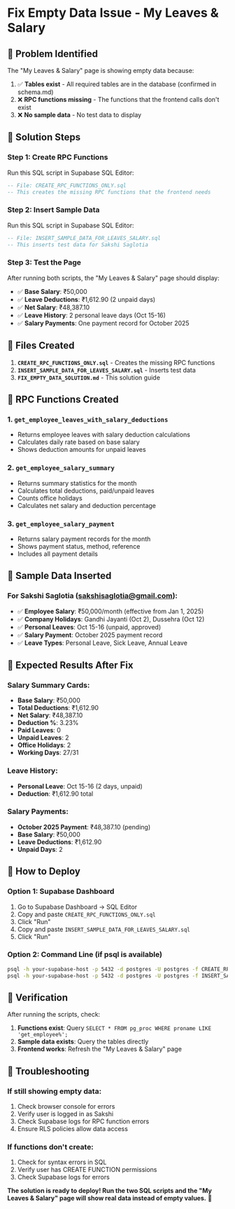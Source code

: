 # Fix Empty Data Issue - My Leaves & Salary

## 🎯 **Problem Identified**

The "My Leaves & Salary" page is showing empty data because:
1. ✅ **Tables exist** - All required tables are in the database (confirmed in schema.md)
2. ❌ **RPC functions missing** - The functions that the frontend calls don't exist
3. ❌ **No sample data** - No test data to display

## 🎯 **Solution Steps**

### **Step 1: Create RPC Functions**
Run this SQL script in Supabase SQL Editor:
```sql
-- File: CREATE_RPC_FUNCTIONS_ONLY.sql
-- This creates the missing RPC functions that the frontend needs
```

### **Step 2: Insert Sample Data**
Run this SQL script in Supabase SQL Editor:
```sql
-- File: INSERT_SAMPLE_DATA_FOR_LEAVES_SALARY.sql
-- This inserts test data for Sakshi Saglotia
```

### **Step 3: Test the Page**
After running both scripts, the "My Leaves & Salary" page should display:
- ✅ **Base Salary**: ₹50,000
- ✅ **Leave Deductions**: ₹1,612.90 (2 unpaid days)
- ✅ **Net Salary**: ₹48,387.10
- ✅ **Leave History**: 2 personal leave days (Oct 15-16)
- ✅ **Salary Payments**: One payment record for October 2025

## 🎯 **Files Created**

1. **`CREATE_RPC_FUNCTIONS_ONLY.sql`** - Creates the missing RPC functions
2. **`INSERT_SAMPLE_DATA_FOR_LEAVES_SALARY.sql`** - Inserts test data
3. **`FIX_EMPTY_DATA_SOLUTION.md`** - This solution guide

## 🎯 **RPC Functions Created**

### **1. `get_employee_leaves_with_salary_deductions`**
- Returns employee leaves with salary deduction calculations
- Calculates daily rate based on base salary
- Shows deduction amounts for unpaid leaves

### **2. `get_employee_salary_summary`**
- Returns summary statistics for the month
- Calculates total deductions, paid/unpaid leaves
- Counts office holidays
- Calculates net salary and deduction percentage

### **3. `get_employee_salary_payment`**
- Returns salary payment records for the month
- Shows payment status, method, reference
- Includes all payment details

## 🎯 **Sample Data Inserted**

### **For Sakshi Saglotia (sakshisaglotia@gmail.com):**
- ✅ **Employee Salary**: ₹50,000/month (effective from Jan 1, 2025)
- ✅ **Company Holidays**: Gandhi Jayanti (Oct 2), Dussehra (Oct 12)
- ✅ **Personal Leaves**: Oct 15-16 (unpaid, approved)
- ✅ **Salary Payment**: October 2025 payment record
- ✅ **Leave Types**: Personal Leave, Sick Leave, Annual Leave

## 🎯 **Expected Results After Fix**

### **Salary Summary Cards:**
- **Base Salary**: ₹50,000
- **Total Deductions**: ₹1,612.90
- **Net Salary**: ₹48,387.10
- **Deduction %**: 3.23%
- **Paid Leaves**: 0
- **Unpaid Leaves**: 2
- **Office Holidays**: 2
- **Working Days**: 27/31

### **Leave History:**
- **Personal Leave**: Oct 15-16 (2 days, unpaid)
- **Deduction**: ₹1,612.90 total

### **Salary Payments:**
- **October 2025 Payment**: ₹48,387.10 (pending)
- **Base Salary**: ₹50,000
- **Leave Deductions**: ₹1,612.90
- **Unpaid Days**: 2

## 🎯 **How to Deploy**

### **Option 1: Supabase Dashboard**
1. Go to Supabase Dashboard → SQL Editor
2. Copy and paste `CREATE_RPC_FUNCTIONS_ONLY.sql`
3. Click "Run"
4. Copy and paste `INSERT_SAMPLE_DATA_FOR_LEAVES_SALARY.sql`
5. Click "Run"

### **Option 2: Command Line (if psql is available)**
```bash
psql -h your-supabase-host -p 5432 -d postgres -U postgres -f CREATE_RPC_FUNCTIONS_ONLY.sql
psql -h your-supabase-host -p 5432 -d postgres -U postgres -f INSERT_SAMPLE_DATA_FOR_LEAVES_SALARY.sql
```

## 🎯 **Verification**

After running the scripts, check:
1. **Functions exist**: Query `SELECT * FROM pg_proc WHERE proname LIKE 'get_employee%';`
2. **Sample data exists**: Query the tables directly
3. **Frontend works**: Refresh the "My Leaves & Salary" page

## 🎯 **Troubleshooting**

### **If still showing empty data:**
1. Check browser console for errors
2. Verify user is logged in as Sakshi
3. Check Supabase logs for RPC function errors
4. Ensure RLS policies allow data access

### **If functions don't create:**
1. Check for syntax errors in SQL
2. Verify user has CREATE FUNCTION permissions
3. Check Supabase logs for errors

**The solution is ready to deploy! Run the two SQL scripts and the "My Leaves & Salary" page will show real data instead of empty values.** 🎯
